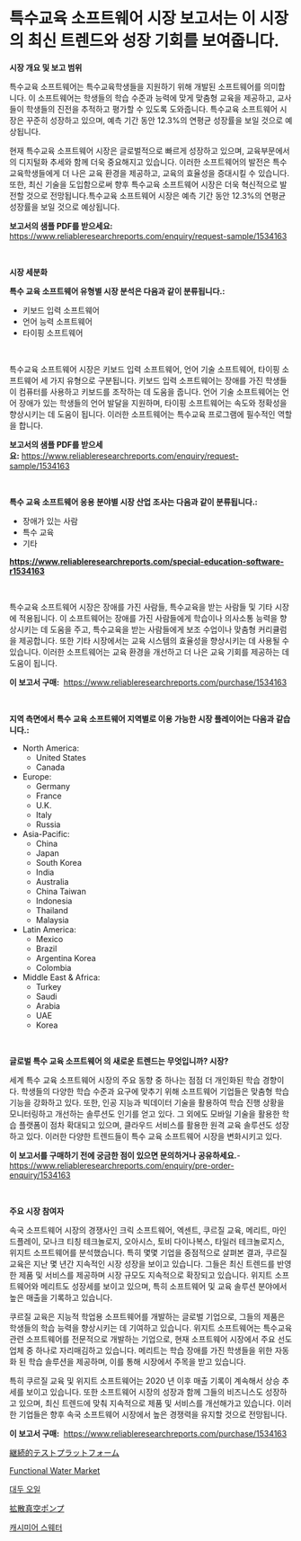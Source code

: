 <p><h1>특수교육 소프트웨어 시장 보고서는 이 시장의 최신 트렌드와 성장 기회를 보여줍니다.</h1></p><p><strong>시장 개요 및 보고 범위</strong></p>
<p><p>특수교육 소프트웨어는 특수교육학생들을 지원하기 위해 개발된 소프트웨어를 의미합니다. 이 소프트웨어는 학생들의 학습 수준과 능력에 맞게 맞춤형 교육을 제공하고, 교사들이 학생들의 진전을 추적하고 평가할 수 있도록 도와줍니다. 특수교육 소프트웨어 시장은 꾸준히 성장하고 있으며, 예측 기간 동안 12.3%의 연평균 성장률을 보일 것으로 예상됩니다.</p><p>현재 특수교육 소프트웨어 시장은 글로벌적으로 빠르게 성장하고 있으며, 교육부문에서의 디지털화 추세와 함께 더욱 중요해지고 있습니다. 이러한 소프트웨어의 발전은 특수교육학생들에게 더 나은 교육 환경을 제공하고, 교육의 효율성을 증대시킬 수 있습니다. 또한, 최신 기술을 도입함으로써 향후 특수교육 소프트웨어 시장은 더욱 혁신적으로 발전할 것으로 전망됩니다.특수교육 소프트웨어 시장은 예측 기간 동안 12.3%의 연평균 성장률을 보일 것으로 예상됩니다.</p></p>
<p><strong>보고서의 샘플 PDF를 받으세요:</strong> <a href="https://www.reliableresearchreports.com/enquiry/request-sample/1534163">https://www.reliableresearchreports.com/enquiry/request-sample/1534163</a></p>
<p>&nbsp;</p>
<p><strong>시장 세분화</strong></p>
<p><strong>특수 교육 소프트웨어 유형별 시장 분석은 다음과 같이 분류됩니다.:</strong></p>
<p><ul><li>키보드 입력 소프트웨어</li><li>언어 능력 소프트웨어</li><li>타이핑 소프트웨어</li></ul></p>
<p>&nbsp;</p>
<p><p>특수교육 소프트웨어 시장은 키보드 입력 소프트웨어, 언어 기술 소프트웨어, 타이핑 소프트웨어 세 가지 유형으로 구분됩니다. 키보드 입력 소프트웨어는 장애를 가진 학생들이 컴퓨터를 사용하고 키보드를 조작하는 데 도움을 줍니다. 언어 기술 소프트웨어는 언어 장애가 있는 학생들의 언어 발달을 지원하며, 타이핑 소프트웨어는 속도와 정확성을 향상시키는 데 도움이 됩니다. 이러한 소프트웨어는 특수교육 프로그램에 필수적인 역할을 합니다.</p></p>
<p><strong>보고서의 샘플 PDF를 받으세요:</strong>&nbsp;<a href="https://www.reliableresearchreports.com/enquiry/request-sample/1534163">https://www.reliableresearchreports.com/enquiry/request-sample/1534163</a></p>
<p>&nbsp;</p>
<p><strong> 특수 교육 소프트웨어 응용 분야별 시장 산업 조사는 다음과 같이 분류됩니다.:</strong></p>
<p><ul><li>장애가 있는 사람</li><li>특수 교육</li><li>기타</li></ul></p>
<p><strong><a href="https://www.reliableresearchreports.com/special-education-software-r1534163">https://www.reliableresearchreports.com/special-education-software-r1534163</a></strong></p>
<p>&nbsp;</p>
<p><p>특수교육 소프트웨어 시장은 장애를 가진 사람들, 특수교육을 받는 사람들 및 기타 시장에 적용됩니다. 이 소프트웨어는 장애를 가진 사람들에게 학습이나 의사소통 능력을 향상시키는 데 도움을 주고, 특수교육을 받는 사람들에게 보조 수업이나 맞춤형 커리큘럼을 제공합니다. 또한 기타 시장에서는 교육 시스템의 효율성을 향상시키는 데 사용될 수 있습니다. 이러한 소프트웨어는 교육 환경을 개선하고 더 나은 교육 기회를 제공하는 데 도움이 됩니다.</p></p>
<p><strong>이 보고서 구매:</strong>&nbsp; <a href="https://www.reliableresearchreports.com/purchase/1534163">https://www.reliableresearchreports.com/purchase/1534163</a></p>
<p>&nbsp;</p>
<p><strong>지역 측면에서 특수 교육 소프트웨어 지역별로 이용 가능한 시장 플레이어는 다음과 같습니다.:</strong></p>
<p><ul>
    <li>
        North America:
        <ul>
            <li>United States</li>
            <li>Canada</li>
        </ul>
    </li>
    <li>
        Europe:
        <ul>
            <li>Germany</li>
            <li>France</li>
            <li>U.K.</li>
            <li>Italy</li>
            <li>Russia</li>
        </ul>
    </li>
    <li>
        Asia-Pacific:
        <ul>
            <li>China</li>
            <li>Japan</li>
            <li>South Korea</li>
            <li>India</li>
            <li>Australia</li>
            <li>China Taiwan</li>
            <li>Indonesia</li>
            <li>Thailand</li>
            <li>Malaysia</li>
        </ul>
    </li>
    <li>
        Latin America:
        <ul>
            <li>Mexico</li>
            <li>Brazil</li>
            <li>Argentina Korea</li>
            <li>Colombia</li>
        </ul>
    </li>
    <li>
        Middle East & Africa:
        <ul>
            <li>Turkey</li>
            <li>Saudi</li>
            <li>Arabia</li>
            <li>UAE</li>
            <li>Korea</li>
        </ul>
    </li>
    </ul></p>
<p>&nbsp;</p>
<p><strong>글로벌 특수 교육 소프트웨어 의 새로운 트렌드는 무엇입니까? 시장?</strong></p>
<p><p>세계 특수 교육 소프트웨어 시장의 주요 동향 중 하나는 점점 더 개인화된 학습 경향이다. 학생들의 다양한 학습 수준과 요구에 맞추기 위해 소프트웨어 기업들은 맞춤형 학습 기능을 강화하고 있다. 또한, 인공 지능과 빅데이터 기술을 활용하여 학습 진행 상황을 모니터링하고 개선하는 솔루션도 인기를 얻고 있다. 그 외에도 모바일 기술을 활용한 학습 플랫폼이 점차 확대되고 있으며, 클라우드 서비스를 활용한 원격 교육 솔루션도 성장하고 있다. 이러한 다양한 트렌드들이 특수 교육 소프트웨어 시장을 변화시키고 있다.</p></p>
<p><strong>이 보고서를 구매하기 전에 궁금한 점이 있으면 문의하거나 공유하세요.</strong>- <a href="https://www.reliableresearchreports.com/enquiry/pre-order-enquiry/1534163">https://www.reliableresearchreports.com/enquiry/pre-order-enquiry/1534163</a></p>
<p>&nbsp;</p>
<p><strong>주요 시장 참여자</strong></p>
<p><p>속국 소프트웨어 시장의 경쟁사인 크릭 소프트웨어, 엑센트, 쿠르질 교육, 메리트, 마인드플레이, 모나크 티칭 테크놀로지, 오아시스, 토비 다이나복스, 타일러 테크놀로지스, 위지트 소프트웨어를 분석했습니다. 특히 몇몇 기업을 중점적으로 살펴본 결과, 쿠르질 교육은 지난 몇 년간 지속적인 시장 성장을 보이고 있습니다. 그들은 최신 트렌드를 반영한 제품 및 서비스를 제공하며 시장 규모도 지속적으로 확장되고 있습니다. 위지트 소프트웨어와 메리트도 성장세를 보이고 있으며, 특히 소프트웨어 및 교육 솔루션 분야에서 높은 매출을 기록하고 있습니다.</p><p>쿠르질 교육은 지능적 학업용 소프트웨어를 개발하는 글로벌 기업으로, 그들의 제품은 학생들의 학습 능력을 향상시키는 데 기여하고 있습니다. 위지트 소프트웨어는 특수교육 관련 소프트웨어를 전문적으로 개발하는 기업으로, 현재 소프트웨어 시장에서 주요 선도 업체 중 하나로 자리매김하고 있습니다. 메리트는 학습 장애를 가진 학생들을 위한 자동화 된 학습 솔루션을 제공하며, 이를 통해 시장에서 주목을 받고 있습니다.</p><p>특히 쿠르질 교육 및 위지트 소프트웨어는 2020 년 이후 매출 기록이 계속해서 상승 추세를 보이고 있습니다. 또한 소프트웨어 시장의 성장과 함께 그들의 비즈니스도 성장하고 있으며, 최신 트렌드에 맞춰 지속적으로 제품 및 서비스를 개선해가고 있습니다. 이러한 기업들은 향후 속국 소프트웨어 시장에서 높은 경쟁력을 유지할 것으로 전망됩니다.</p></p>
<p><strong>이 보고서 구매:</strong>&nbsp;&nbsp;<a href="https://www.reliableresearchreports.com/purchase/1534163">https://www.reliableresearchreports.com/purchase/1534163</a></p>
<p><p><a href="https://medium.com/@skyleridges76856/%E9%80%A3%E7%B6%9A%E3%83%86%E3%82%B9%E3%83%88%E3%83%97%E3%83%A9%E3%83%83%E3%83%88%E3%83%95%E3%82%A9%E3%83%BC%E3%83%A0%E5%B8%82%E5%A0%B4%E3%83%AC%E3%83%9D%E3%83%BC%E3%83%88%E3%81%AF-%E3%81%93%E3%81%AE%E5%B8%82%E5%A0%B4%E3%81%AE%E6%9C%80%E6%96%B0%E3%81%AE%E3%83%88%E3%83%AC%E3%83%B3%E3%83%89%E3%82%84%E6%88%90%E9%95%B7%E6%A9%9F%E4%BC%9A%E3%82%92%E6%98%8E%E3%82%89%E3%81%8B%E3%81%AB%E3%81%97%E3%81%A6%E3%81%84%E3%81%BE%E3%81%99-026f9d4fd11f">継続的テストプラットフォーム</a></p><p><a href="https://github.com/juniordelafrance/Market-Research-Report-List-2/blob/main/functional-water-market.md">Functional Water Market</a></p><p><a href="https://github.com/mpodehpw07370073/Market-Research-Report-List-1/blob/main/175649217933.md">대두 오일</a></p><p><a href="https://github.com/moulafa/Market-Research-Report-List-1/blob/main/585974319404.md">拡散真空ポンプ</a></p><p><a href="https://medium.com/@raymondietrich7892023/%EC%B9%B4%EC%8B%9C%EB%AF%B8%EC%96%B4-%EC%8A%A4%EC%9B%A8%ED%84%B0-%EC%8B%9C%EC%9E%A5-%ED%86%B5%EC%B0%B0-%EC%8B%9C%EC%9E%A5-%ED%8A%B8%EB%A0%8C%EB%93%9C-%EC%84%B1%EC%9E%A5-2024%EB%85%84%EB%B6%80%ED%84%B0-2031%EB%85%84%EA%B9%8C%EC%A7%80-%EC%98%88%EC%B8%A1%EB%90%9C-%EA%B2%83-1bba5613224c">캐시미어 스웨터</a></p></p>